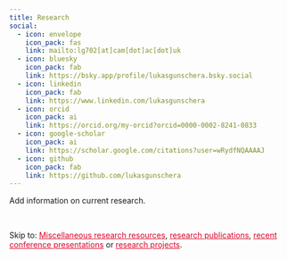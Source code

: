 ```yaml
---
title: Research
social:
  - icon: envelope
    icon_pack: fas
    link: mailto:lg702[at]cam[dot]ac[dot]uk
  - icon: bluesky
    icon_pack: fab
    link: https://bsky.app/profile/lukasgunschera.bsky.social
  - icon: linkedin
    icon_pack: fab
    link: https://www.linkedin.com/lukasgunschera
  - icon: orcid
    icon_pack: ai
    link: https://orcid.org/my-orcid?orcid=0000-0002-8241-0833
  - icon: google-scholar
    icon_pack: ai
    link: https://scholar.google.com/citations?user=wRydfNQAAAAJ
  - icon: github
    icon_pack: fab
    link: https://github.com/lukasgunschera
---
```


Add information on current research.

<br>

Skip to:
<a href="#resources" style="color:#D90429"> Miscellaneous research resources</a>,
<a href="#publications" style="color:#D90429"> research publications</a>, <a href="/research/#talks" style="color:#D90429">recent conference presentations</a> or <a href="#projects" style="color:#D90429">research projects</a>.
